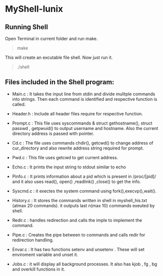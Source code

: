 # MyShell-lunix

## Running Shell

Open Terminal in current folder and run make.

> make

This will create an excutable file shell. Now just run it.

> ./shell

## Files included in the Shell program:

* Main.c : It takes the input line from stdin and divide mulitple commands into strings. Then each command is identified and respective function is called.

* Header.h : Include all header files require for respective function.

* Prompt.c : This file uses syscommands & struct gethostname(), struct passwd , getpwuid() to output username and hostname. Also the current directory address is passed with pointer.

* Cd.c : The file uses commands chdir(), getcwd() to change address of cur_directory and also rewrite address string required for prompt.

* Pwd.c : This file uses getcwd to get current address.

* Echo.c : It prints the input string to stdout similar to echo

* Pinfo.c : It prints information about a pid which is present in /proc/[pid]/ and it also uses read(), open() ,readlink() ,close() to get the info.

* Syscmd.c : it exectes the system command using fork(),execvp(),wait().

* History.c : It stores the commands written in shell in myshell_his.txt (atmax 20 commands). it outputs last n(max 10) commands exeuted by shell.

* Redir.c : handles redirection and calls the imple to implement the command.

* Pipe.c : Creates the pipe between to commands and calls redir for redirection handling.

* Envar.c : It has two functions setenv and unsetenv . These will set enviroment variable and unset it.

* Jobs.c : it will display all background processes. It also has kjob , fg , bg and overkill functions in it.
